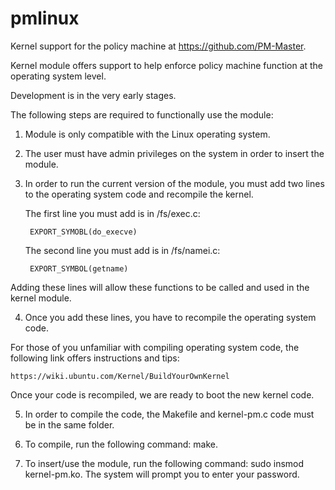 # pmlinux
Kernel support for the policy machine at https://github.com/PM-Master.

Kernel module offers support to help enforce policy machine function at the operating system level.

Development is in the very early stages.

The following steps are required to functionally use the module:

1) Module is only compatible with the Linux operating system.

2) The user must have admin privileges on the system in order to insert the module.

3) In order to run the current version of the module, you must add two lines to the operating system code and recompile the kernel.

    The first line you must add is in /fs/exec.c:

        EXPORT_SYMOBL(do_execve)

    The second line you must add is in /fs/namei.c:

        EXPORT_SYMBOL(getname)

Adding these lines will allow these functions to be called and used in the kernel module.

4) Once you add these lines, you have to recompile the operating system code.

For those of you unfamiliar with compiling operating system code, the following link offers instructions and tips:

    https://wiki.ubuntu.com/Kernel/BuildYourOwnKernel

Once your code is recompiled, we are ready to boot the new kernel code.

5) In order to compile the code, the Makefile and kernel-pm.c code must be in the same folder.

6) To compile, run the following command: make.

7) To insert/use the module, run the following command: sudo insmod kernel-pm.ko. The system will prompt you to enter your password. 
